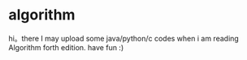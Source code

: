 # algorithm
hi。there
I may upload some java/python/c codes when i am reading Algorithm forth edition.
have fun
:)
